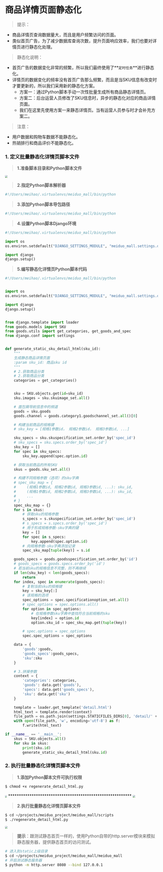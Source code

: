 # 商品详情页面静态化

> 提示：
* 商品详情页查询数据量大，而且是用户频繁访问的页面。
* 类似首页广告，为了减少数据库查询次数，提升页面响应效率，我们也要对详情页进行静态化处理。

> 静态化说明：
* 首页广告的数据变化非常的频繁，所以我们最终使用了**`定时任务`**进行静态化。
* 详情页的数据变化的频率没有首页广告那么频繁，而且是当SKU信息有改变时才要更新的，所以我们采用新的静态化方案。
    * 方案一：通过Python脚本手动一次性批量生成所有商品静态详情页。
    * 方案二：后台运营人员修改了SKU信息时，异步的静态化对应的商品详情页面。
    * 我们在这里先使用方案一来静态详情页。当有运营人员参与时才会补充方案二。
    
> 注意：
* 用户数据和购物车数据不能静态化。
* 热销排行和商品评价不能静态化。
  
### 1. 定义批量静态化详情页脚本文件

> **1.准备脚本目录和Python脚本文件**

<img src="/wpo/images/08脚本文件夹.png" style="zoom:50%">

> **2.指定Python脚本解析器**

```python
#!/Users/meihao/.virtualenvs/meiduo_mall/bin/python
```

> **3.添加Python脚本导包路径**

```python
#!/Users/meihao/.virtualenvs/meiduo_mall/bin/python
```

> **4.设置Python脚本Django环境**

```python
#!/Users/meihao/.virtualenvs/meiduo_mall/bin/python

import os
os.environ.setdefault("DJANGO_SETTINGS_MODULE", "meiduo_mall.settings.dev")

import django
django.setup()
```

> **5.编写静态化详情页Python脚本代码**

```python
#!/Users/meihao/.virtualenvs/meiduo_mall/bin/python


import os
os.environ.setdefault("DJANGO_SETTINGS_MODULE", "meiduo_mall.settings.dev")

import django
django.setup()


from django.template import loader
from goods.models import SKU
from goods.utils import get_categories, get_goods_and_spec
from django.conf import settings


def generate_static_sku_detail_html(sku_id):
    """
    生成静态商品详情页面
    :param sku_id: 商品sku id
    """
    # 2.获取商品分类
    # 2.获取商品分类
    categories = get_categories()


    sku = SKU.objects.get(id=sku_id)
    sku.images = sku.skuimage_set.all()

    # 面包屑导航信息中的频道
    goods = sku.goods
    goods.channel = goods.category1.goodschannel_set.all()[0]

    # 构建当前商品的规格键
    # sku_key = [规格1参数id， 规格2参数id， 规格3参数id, ...]

    sku_specs = sku.skuspecification_set.order_by('spec_id')
    # sku_specs = sku.specs.order_by('spec_id')
    sku_key = []
    for spec in sku_specs:
        sku_key.append(spec.option.id)

    # 获取当前商品的所有SKU
    skus = goods.sku_set.all()

    # 构建不同规格参数（选项）的sku字典
    # spec_sku_map = {
    #     (规格1参数id, 规格2参数id, 规格3参数id, ...): sku_id,
    #     (规格1参数id, 规格2参数id, 规格3参数id, ...): sku_id,
    #     ...
    # }
    spec_sku_map = {}
    for s in skus:
        # 获取sku的规格参数
        s_specs = s.skuspecification_set.order_by('spec_id')
        # s_specs = s.specs.order_by('spec_id')
        # 用于形成规格参数-sku字典的键
        key = []
        for spec in s_specs:
            key.append(spec.option.id)
        # 向规格参数-sku字典添加记录
        spec_sku_map[tuple(key)] = s.id

    goods_specs = goods.goodsspecification_set.order_by('id')
    # goods_specs = goods.specs.order_by('id')
    # 若当前sku的规格信息不完整，则不再继续
    if len(sku_key) < len(goods_specs):
        return
    for index, spec in enumerate(goods_specs):
        # 复制当前sku的规格键
        key = sku_key[:]
        # 该规格的选项
        spec_options = spec.specificationoption_set.all()
        # spec_options = spec.options.all()
        for option in spec_options:
            # 在规格参数sku字典中查找符合当前规格的sku
            key[index] = option.id
            option.sku_id = spec_sku_map.get(tuple(key))

        # spec.options = spec_options
        spec.spec_options = spec_options

    data = {
        'goods':goods,
        'goods_specs':goods_specs,
        'sku':sku
    }

    # 3.拼接参数
    context = {
        'categories': categories,
        'goods': data.get('goods'),
        'specs': data.get('goods_specs'),
        'sku': data.get('sku')
    }

    template = loader.get_template('detail.html')
    html_text = template.render(context)
    file_path = os.path.join(settings.STATICFILES_DIRS[0], 'detail/' + str(sku_id) + '.html')
    with open(file_path, 'w', encoding='utf-8') as f:
        f.write(html_text)

if __name__ == '__main__':
    skus = SKU.objects.all()
    for sku in skus:
        print(sku.id)
        generate_static_sku_detail_html(sku.id)
```

### 2. 执行批量静态化详情页脚本文件

> **1.添加Python脚本文件可执行权限**

```bash
$ chmod +x regenerate_detail_html.py
```

<img src="/wpo/images/09可执行权限1.png" style="zoom:40%">
**********************************************************
<img src="/wpo/images/09可执行权限2.png" style="zoom:50%">

> **2.执行批量静态化详情页脚本文件**

```bash
$ cd ~/projects/meiduo_project/meiduo_mall/scripts
$ ./regenerate_detail_html.py
```

<img src="/wpo/images/10详情页静态化结果.png" style="zoom:50%">

> **提示**：跟测试静态首页一样的，使用Python自带的http.server模块来模拟静态服务器，提供静态首页的访问测试。

```bash
# 进入到static上级目录
$ cd ~/projects/meiduo_project/meiduo_mall/meiduo_mall
# 开启测试静态服务器
$ python -m http.server 8080 --bind 127.0.0.1
```
